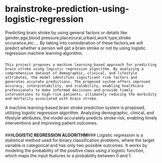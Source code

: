 # brainstroke-prediction-using-logistic-regression
 Predicting brain stroke by using general factors or details like gender,age,blood pressure,place(rural,urban),work type,stroke occurance,etc....
By taking into consideration of these factors,we will predict whether a person will get a brain stroke or not  by using logistic regression  machine learning algorithm.
  
###
    This project proposes a machine learning-based approach for predicting brain stroke using logistic regression algorithm. By analyzing a comprehensive dataset of demographic, clinical, and lifestyle attributes, the model identifies significant risk factors and generates accurate predictions. The proposed system offers improved accuracy, interpretability, and scalability, enabling healthcare professionals to make informed decisions and provide timely interventions to high-risk patients, ultimately reducing the morbidity and mortality associated with brain stroke.
   A machine learning-based brain stroke prediction system is proposed, utilizing logistic regression algorithm. Analyzing demographic, clinical, and lifestyle attributes, the model accurately predicts stroke risk, enabling timely interventions and improving patient outcomes.
###

###**LOGISTIC REGRESSION ALGORITHM**###
   Logistic regression is a statistical method used for binary classification problems, where the target variable is categorical and has only two possible outcomes. It works by modeling the probability of the positive class using a logistic function, which maps the input features to a probability between 0 and 1.
   ###
